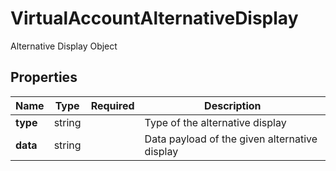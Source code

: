 # VirtualAccountAlternativeDisplay

Alternative Display Object

## Properties

Name | Type | Required | Description
------------ | ------------- | ------------- | -------------
**type** | string |  | Type of the alternative display
**data** | string |  | Data payload of the given alternative display


